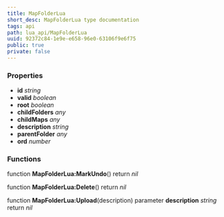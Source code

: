 ```yaml
---
title: MapFolderLua
short_desc: MapFolderLua type documentation
tags: api
path: lua_api/MapFolderLua
uuid: 92372c84-1e9e-e658-96e0-63106f9e6f75
public: true
private: false
---
```




### Properties

* **id** *string* 
* **valid** *boolean* 
* **root** *boolean* 
* **childFolders** *any* 
* **childMaps** *any* 
* **description** *string* 
* **parentFolder** *any* 
* **ord** *number* 

### Functions

function **MapFolderLua:MarkUndo**()
  return *nil*

function **MapFolderLua:Delete**()
  return *nil*

function **MapFolderLua:Upload**(description)
  parameter **description** *string*
  return *nil*

